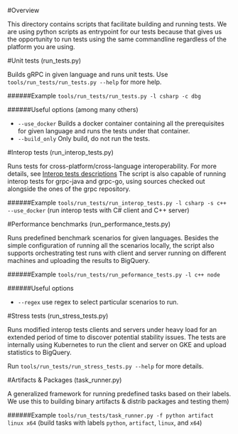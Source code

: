 #Overview

This directory contains scripts that facilitate building and running tests. We are using python scripts as entrypoint for our
tests because that gives us the opportunity to run tests using the same commandline regardless of the platform you are using.

#Unit tests (run_tests.py)

Builds gRPC in given language and runs unit tests. Use `tools/run_tests/run_tests.py --help` for more help.

######Example
`tools/run_tests/run_tests.py -l csharp -c dbg`

######Useful options (among many others)
- `--use_docker` Builds a docker container containing all the prerequisites for given language and runs the tests under that container.
- `--build_only` Only build, do not run the tests.

#Interop tests (run_interop_tests.py)

Runs tests for cross-platform/cross-language interoperability. For more details, see [Interop tests descriptions](/doc/interop-test-descriptions.md)
The script is also capable of running interop tests for grpc-java and grpc-go, using sources checked out alongside the ones of the grpc repository.

######Example
`tools/run_tests/run_interop_tests.py -l csharp -s c++ --use_docker` (run interop tests with C# client and C++ server)

#Performance benchmarks (run_performance_tests.py)

Runs predefined benchmark scenarios for given languages. Besides the simple configuration of running all the scenarios locally,
the script also supports orchestrating test runs with client and server running on different machines and uploading the results
to BigQuery.

######Example
`tools/run_tests/run_peformance_tests.py -l c++ node`

######Useful options
- `--regex` use regex to select particular scenarios to run.

#Stress tests (run_stress_tests.py)

Runs modified interop tests clients and servers under heavy load for an extended period of time to discover potential stability issues.
The tests are internally using Kubernetes to run the client and server on GKE and upload statistics to BigQuery.

Run `tools/run_tests/run_stress_tests.py --help` for more details.

#Artifacts & Packages (task_runner.py)

A generalized framework for running predefined tasks based on their labels. We use this to building binary artifacts & distrib packages and testing them)

######Example
`tools/run_tests/task_runner.py -f python artifact linux x64` (build tasks with labels `python`, `artifact`, `linux`, and `x64`)

